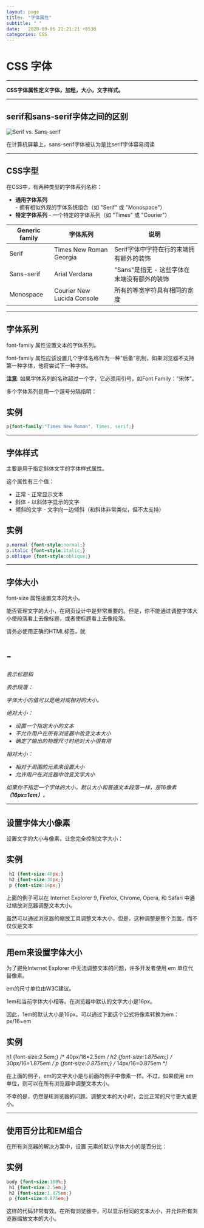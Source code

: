 ```yaml
---
layout: page
title:  "字体属性"
subtitle: " "
date:   2020-09-06 21:21:21 +0530
categories: CSS
---
```




# CSS 字体

------

**CSS字体属性定义字体，加粗，大小，文字样式。**

------

## serif和sans-serif字体之间的区别

![Serif vs. Sans-serif](https://www.runoob.com/images/serif.gif)

 在计算机屏幕上，sans-serif字体被认为是比serif字体容易阅读

------

## CSS字型

在CSS中，有两种类型的字体系列名称：

- **通用字体系列** - 拥有相似外观的字体系统组合（如 "Serif" 或 "Monospace"）
- **特定字体系列** - 一个特定的字体系列（如 "Times" 或 "Courier"）



| Generic family | 字体系列                    | 说明                                        |
| -------------- | --------------------------- | ------------------------------------------- |
| Serif          | Times New Roman  Georgia    | Serif字体中字符在行的末端拥有额外的装饰     |
| Sans-serif     | Arial  Verdana              | "Sans"是指无 - 这些字体在末端没有额外的装饰 |
| Monospace      | Courier New  Lucida Console | 所有的等宽字符具有相同的宽度                |



------

## 字体系列

 font-family 属性设置文本的字体系列。

 font-family 属性应该设置几个字体名称作为一种"后备"机制，如果浏览器不支持第一种字体，他将尝试下一种字体。

**注意**: 如果字体系列的名称超过一个字，它必须用引号，如Font Family："宋体"。

多个字体系列是用一个逗号分隔指明：

## 实例

```css
p{font-family:"Times New Roman", Times, serif;}
```

------

## 字体样式

主要是用于指定斜体文字的字体样式属性。

这个属性有三个值：

- 正常 - 正常显示文本
- 斜体 - 以斜体字显示的文字
- 倾斜的文字 - 文字向一边倾斜（和斜体非常类似，但不太支持）

## 实例

```CSS
p.normal {font-style:normal;}
p.italic {font-style:italic;}
p.oblique {font-style:oblique;}
```




------

## 字体大小

font-size 属性设置文本的大小。

能否管理文字的大小，在网页设计中是非常重要的。但是，你不能通过调整字体大小使段落看上去像标题，或者使标题看上去像段落。

请务必使用正确的HTML标签，就<h1> - <h6>表示标题和<p>表示段落： 

字体大小的值可以是绝对或相对的大小。

绝对大小：

- 设置一个指定大小的文本
- 不允许用户在所有浏览器中改变文本大小
- 确定了输出的物理尺寸时绝对大小很有用

相对大小：

- 相对于周围的元素来设置大小
- 允许用户在浏览器中改变文字大小

如果你不指定一个字体的大小，默认大小和普通文本段落一样，是16像素 **（16px=1em）**。

------

## 设置字体大小像素

设置文字的大小与像素，让您完全控制文字大小：

## 实例

```CSS
 h1 {font-size:40px;}
 h2 {font-size:30px;}
 p {font-size:14px;}
```




上面的例子可以在 Internet Explorer 9, Firefox, Chrome, Opera, 和 Safari 中通过缩放浏览器调整文本大小。

虽然可以通过浏览器的缩放工具调整文本大小，但是，这种调整是整个页面，而不仅仅是文本

------

## 用em来设置字体大小

为了避免Internet Explorer 中无法调整文本的问题，许多开发者使用 em 单位代替像素。

em的尺寸单位由W3C建议。

1em和当前字体大小相等。在浏览器中默认的文字大小是16px。

因此，1em的默认大小是16px。可以通过下面这个公式将像素转换为em：px/16=em

## 实例

h1 {font-size:2.5em;} /* 40px/16=2.5em */
 h2 {font-size:1.875em;} /* 30px/16=1.875em */
 p {font-size:0.875em;} /* 14px/16=0.875em */




在上面的例子，em的文字大小是与前面的例子中像素一样。不过，如果使用 em 单位，则可以在所有浏览器中调整文本大小。

不幸的是，仍然是IE浏览器的问题。调整文本的大小时，会比正常的尺寸更大或更小。

------

## 使用百分比和EM组合

在所有浏览器的解决方案中，设置 <body>元素的默认字体大小的是百分比： 

## 实例

```css
body {font-size:100%;}
 h1 {font-size:2.5em;}
 h2 {font-size:1.875em;}
 p {font-size:0.875em;}


```



这样的代码非常有效。在所有浏览器中，可以显示相同的文本大小，并允许所有浏览器缩放文本的大小。